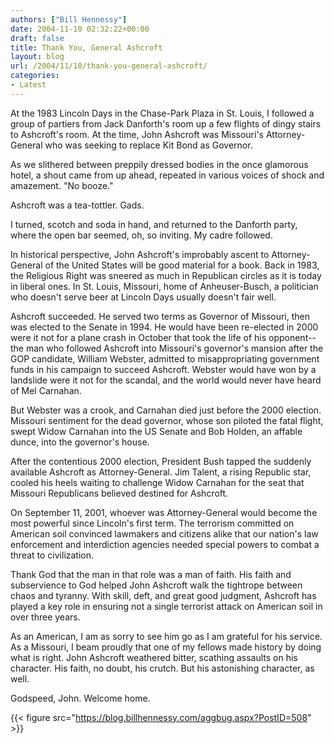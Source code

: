 ```yaml
---
authors: ["Bill Hennessy"]
date: 2004-11-10 02:32:22+00:00
draft: false
title: Thank You, General Ashcroft
layout: blog
url: /2004/11/10/thank-you-general-ashcroft/
categories:
- Latest
---
```


At the 1983 Lincoln Days in the Chase-Park Plaza in St. Louis, I followed a group of partiers from Jack Danforth's room up a few flights of dingy stairs to Ashcroft's room. At the time, John Ashcroft was Missouri's Attorney-General who was seeking to replace Kit Bond as Governor.




As we slithered between preppily dressed bodies in the once glamorous hotel, a shout came from up ahead, repeated in various voices of shock and amazement. "No booze."




Ashcroft was a tea-tottler. Gads.




I turned, scotch and soda in hand, and returned to the Danforth party, where the open bar seemed, oh, so inviting. My cadre followed.




In historical perspective, John Ashcroft's improbably ascent to Attorney-General of the United States will be good material for a book. Back in 1983, the Religious Right was sneered as much in Republican circles as it is today in liberal ones. In St. Louis, Missouri, home of Anheuser-Busch, a politician who doesn't serve beer at Lincoln Days usually doesn't fair well.




Ashcroft succeeded. He served two terms as Governor of Missouri, then was elected to the Senate in 1994. He would have been re-elected in 2000 were it not for a plane crash in October that took the life of his opponent--the man who followed Ashcroft into Missouri's governor's mansion after the GOP candidate, William Webster, admitted to misappropriating government funds in his campaign to succeed Ashcroft. Webster would have won by a landslide were it not for the scandal, and the world would never have heard of Mel Carnahan.




But Webster was a crook, and Carnahan died just before the 2000 election. Missouri sentiment for the dead governor, whose son piloted the fatal flight, swept Widow Carnahan into the US Senate and Bob Holden, an affable dunce, into the governor's house.

After the contentious 2000 election, President Bush tapped the suddenly available Ashcroft as Attorney-General. Jim Talent, a rising Republic star, cooled his heels waiting to challenge Widow Carnahan for the seat that Missouri Republicans believed destined for Ashcroft.




On September 11, 2001, whoever was Attorney-General would become the most powerful since Lincoln's first term. The terrorism committed on American soil convinced lawmakers and citizens alike that our nation's law enforcement and interdiction agencies needed special powers to combat a threat to civilization.




Thank God that the man in that role was a man of faith. His faith and subservience to God helped John Ashcroft walk the tightrope between chaos and tyranny. With skill, deft, and great good judgment, Ashcroft has played a key role in ensuring not a single terrorist attack on American soil in over three years.




As an American, I am as sorry to see him go as I am grateful for his service. As a Missouri, I beam proudly that one of my fellows made history by doing what is right. John Ashcroft weathered bitter, scathing assaults on his character. His faith, no doubt, his crutch. But his astonishing character, as well.




Godspeed, John. Welcome home.

{{< figure src="https://blog.billhennessy.com/aggbug.aspx?PostID=508" >}}

